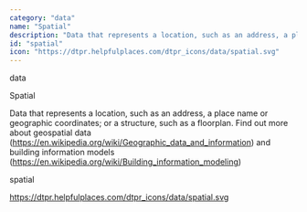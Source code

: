 ```yaml
---
category: "data"
name: "Spatial"
description: "Data that represents a location, such as an address, a place name or geographic coordinates; or a structure, such as a floorplan. Find out more about [geospatial data](https://en.wikipedia.org/wiki/Geographic_data_and_information) and [building information models](https://en.wikipedia.org/wiki/Building_information_modeling)"
id: "spatial"
icon: "https://dtpr.helpfulplaces.com/dtpr_icons/data/spatial.svg"
---
```

data

Spatial

Data that represents a location, such as an address, a place name or 
geographic coordinates; or a structure, such as a floorplan. Find out more 
about geospatial data (https://en.wikipedia.org/wiki/Geographic_data_and_information) and 
building information models (https://en.wikipedia.org/wiki/Building_information_modeling)

spatial

https://dtpr.helpfulplaces.com/dtpr_icons/data/spatial.svg